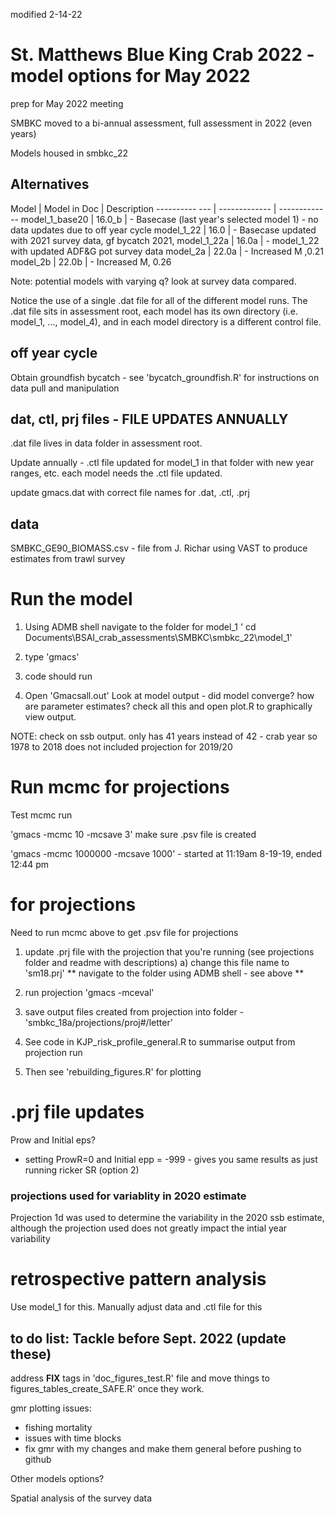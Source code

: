 modified 2-14-22
# St. Matthews Blue King Crab 2022 - model options for May 2022
prep for May 2022 meeting

SMBKC moved to a bi-annual assessment, full assessment in 2022 (even years)

Models housed in smbkc_22 

## Alternatives

Model             | Model in Doc  | Description
---------- ---    | ------------- | -------------
model_1_base20    |   16.0_b      | - Basecase (last year's selected model 1) - no data updates due to off year cycle
model_1_22        |   16.0        | - Basecase updated with 2021 survey data, gf bycatch 2021,
model_1_22a       |   16.0a       | - model_1_22 with updated ADF&G pot survey data
model_2a          |   22.0a       | - Increased M ,0.21
model_2b          |   22.0b       | - Increased M, 0.26

Note: potential models with varying q? look at survey data compared.

Notice the use of a single .dat file for all of the different model runs. 
The .dat file sits in assessment root, 
each model has its own directory (i.e. model_1, ..., model_4), and in each model directory is a different control file.

## off year cycle 
Obtain groundfish bycatch - see 'bycatch_groundfish.R' for instructions on data pull and manipulation


## dat, ctl, prj files - FILE UPDATES ANNUALLY
.dat file lives in data folder in assessment root.  

Update annually - 
.ctl file updated for model_1 in that folder with new year ranges, etc. each model needs the .ctl file updated.

update gmacs.dat with correct file names for .dat, .ctl, .prj

## data 
SMBKC_GE90_BIOMASS.csv - file from J. Richar using VAST to produce estimates from trawl survey

# Run the model
1) Using ADMB shell navigate to the folder for model_1
    ' cd Documents\BSAI_crab_assessments\SMBKC\smbkc_22\model_1'
    
2) type 'gmacs'

3) code should run

4) Open 'Gmacsall.out'
Look at model output - did model converge? how are parameter estimates? check all this and open plot.R to graphically view output.

NOTE: check on ssb output. only has 41 years instead of 42 - crab year so 1978 to 2018 does not included projection for 2019/20

# Run mcmc for projections
Test mcmc run

'gmacs -mcmc 10 -mcsave 3' make sure .psv file is created

'gmacs -mcmc 1000000 -mcsave 1000' - started at 11:19am 8-19-19, ended 12:44 pm


# for projections
Need to run mcmc above to get .psv file for projections

1) update .prj file with the projection that you're running (see projections folder and readme with descriptions)
    a) change this file name to 'sm18.prj'
  ** navigate to the folder using ADMB shell - see above **
2) run projection
'gmacs -mceval'

3) save output files created from projection into folder - 'smbkc_18a/projections/proj#/letter'

4) See code in KJP_risk_profile_general.R to summarise output from projection run
5) Then see 'rebuilding_figures.R' for plotting


# .prj file updates 
Prow and Initial eps?
- setting ProwR=0 and Initial epp = -999 - gives you same results as just running ricker SR (option 2)



### projections used for variablity in 2020 estimate
Projection 1d was used to determine the variability in the 2020 ssb estimate, although the projection used does not greatly impact the intial year variability

# retrospective pattern analysis 
Use model_1 for this. Manually adjust data and .ctl file for this 


## to do list: Tackle before Sept. 2022 (update these)
address **FIX** tags in 'doc_figures_test.R' file and move things to figures_tables_create_SAFE.R' once they work.

gmr plotting issues:
- fishing mortality
- issues with time blocks
- fix gmr with my changes and make them general before pushing to github

Other models options?

Spatial analysis of the survey data
